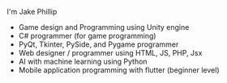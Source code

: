 I'm Jake Phillip

- Game design and Programming using Unity engine
- C# programmer (for game programming)
- PyQt, Tkinter, PySide, and Pygame programmer
- Web designer / programmer using HTML, JS, PHP, Jsx
- AI with machine learning using Python
- Mobile application programming with flutter (beginner level)
